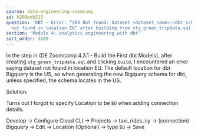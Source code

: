 ```yaml
---
course: data-engineering-zoomcamp
id: b209edb213
question: 'DBT - Error: “404 Not found: Dataset <dataset_name>:<dbt_schema_name> was
  not found in location EU” after building from stg_green_tripdata.sql'
section: 'Module 4: analytics engineering with dbt'
sort_order: 3100
---
```


In the step in  (DE Zoomcamp 4.3.1 - Build the First dbt Models), after creating `stg_green_tripdata.sql` and clicking `build`, I encountered an error saying dataset not found in location EU. The default location for dbt Bigquery is the US, so when generating the new Bigquery schema for dbt, unless specified, the schema locates in the US.

Solution:

Turns out I forgot to specify Location to be `EU` when adding connection details.

Develop -> Configure Cloud CLI -> Projects -> taxi_rides_ny -> (connection) Bigquery -> Edit -> Location (Optional) -> type `EU` -> Save

